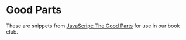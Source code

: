 # Good Parts

These are snippets from [JavaScript: The Good Parts](http://shop.oreilly.com/product/9780596517748.do) for use in our book club.